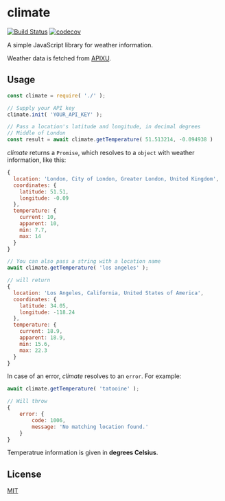 # climate
[![Build Status](https://travis-ci.org/lszanata/climate.svg?branch=master)](https://travis-ci.org/lszanata/climate)
[![codecov](https://codecov.io/gh/lszanata/climate/branch/master/graph/badge.svg)](https://codecov.io/gh/lszanata/climate)



A simple JavaScript library for weather information.

Weather data is fetched from [APIXU](https://www.apixu.com/).

## Usage

```js
const climate = require( './' );

// Supply your API key
climate.init( 'YOUR_API_KEY' );

// Pass a location's latitude and longitude, in decimal degrees
// Middle of London
const result = await climate.getTemperature( 51.513214, -0.094938 )
```

*climate* returns a `Promise`, which resolves to a `object` with weather information, like this:

```js
{
  location: 'London, City of London, Greater London, United Kingdom',
  coordinates: {
    latitude: 51.51,
    longitude: -0.09
  },
  temperature: {
    current: 10,
    apparent: 10,
    min: 7.7,
    max: 14
  }
}
```

```js
// You can also pass a string with a location name
await climate.getTemperature( 'los angeles' );

// will return
{
  location: 'Los Angeles, California, United States of America',
  coordinates: {
    latitude: 34.05,
    longitude: -118.24
  },
  temperature: {
    current: 18.9,
    apparent: 18.9,
    min: 15.6,
    max: 22.3
  }
}
```

In case of an error, *climate* resolves to an `error`. For example:

```js
await climate.getTemperature( 'tatooine' );

// Will throw
{
	error: {
		code: 1006,
		message: 'No matching location found.'
	}
}
```

Temperatrue information is given in **degrees Celsius**.

## License

[MIT](./LICENSE)
